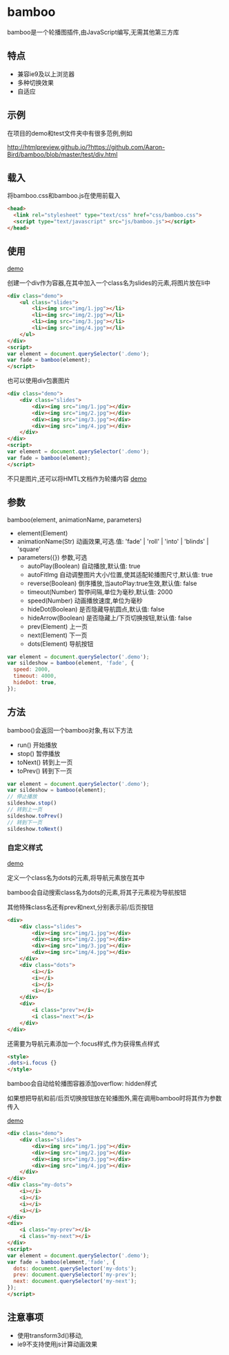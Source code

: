 # bamboo

bamboo是一个轮播图插件,由JavaScript编写,无需其他第三方库

## 特点
- 兼容ie9及以上浏览器
- 多种切换效果
- 自适应

## 示例
在项目的demo和test文件夹中有很多范例,例如

http://htmlpreview.github.io/?https://github.com/Aaron-Bird/bamboo/blob/master/test/div.html

## 载入
将bamboo.css和bamboo.js在使用前载入
```HTML
<head>
  <link rel="stylesheet" type="text/css" href="css/bamboo.css">
  <script type="text/javascript" src="js/bamboo.js"></script>
</head>
```
## 使用
[demo](http://htmlpreview.github.io/?https://github.com/Aaron-Bird/bamboo/blob/master/demo/default.html)

创建一个div作为容器,在其中加入一个class名为slides的元素,将图片放在li中  
```HTML
<div class="demo">
    <ul class="slides">
        <li><img src="img/1.jpg"></li>
        <li><img src="img/2.jpg"></li>
        <li><img src="img/3.jpg"></li>
        <li><img src="img/4.jpg"></li>
    </ul> 
</div>  
<script>
var element = document.querySelector('.demo');
var fade = bamboo(element);
</script>
```
也可以使用div包裹图片
```HTML
<div class="demo">
    <div class="slides">
        <div><img src="img/1.jpg"></div>
        <div><img src="img/2.jpg"></div>
        <div><img src="img/3.jpg"></div>
        <div><img src="img/4.jpg"></div>
    </div> 
</div>  
<script>
var element = document.querySelector('.demo');
var fade = bamboo(element);
</script>
```
不只是图片,还可以将HMTL文档作为轮播内容 
[demo](http://htmlpreview.github.io/?https://github.com/Aaron-Bird/bamboo/blob/master/demo/default-2.html)

## 参数
bamboo(element, animationName, parameters)
- element(Element) 
- animationName(Str) 动画效果,可选.值: 'fade' | 'roll' | 'into' | 'blinds' | 'square'
- parameters({}) 参数,可选
  - autoPlay(Boolean) 自动播放,默认值: true
  - autoFitImg 自动调整图片大小/位置,使其适配轮播图尺寸,默认值: true
  - reverse(Boolean) 倒序播放,当autoPlay:true生效,默认值: false
  - timeout(Number) 暂停间隔,单位为毫秒,默认值: 2000
  - speed(Number) 动画播放速度,单位为毫秒
  - hideDot(Boolean) 是否隐藏导航圆点,默认值: false
  - hideArrow(Boolean) 是否隐藏上/下页切换按钮,默认值: false
  - prev(Element) 上一页
  - next(Element) 下一页
  - dots(Element) 导航按钮
  
```javascript
var element = document.querySelector('.demo');
var sildeshow = bamboo(element, 'fade', {
  speed: 2000,
  timeout: 4000,
  hideDot: true,
});
```
## 方法
bamboo()会返回一个bamboo对象,有以下方法
- run() 开始播放
- stop() 暂停播放
- toNext() 转到上一页
- toPrev() 转到下一页

```javascript
var element = document.querySelector('.demo');
var sildeshow = bamboo(element);
// 停止播放
sildeshow.stop()
// 转到上一页
sildeshow.toPrev()
// 转到下一页
sildeshow.toNext()
```
### 自定义样式
[demo](http://htmlpreview.github.io/?https://github.com/Aaron-Bird/bamboo/blob/master/demo/custom-style.html)

定义一个class名为dots的元素,将导航元素放在其中

bamboo会自动搜索class名为dots的元素,将其子元素视为导航按钮

其他特殊class名还有prev和next,分别表示前/后页按钮
```html
<div>
    <div class="slides">
        <div><img src="img/1.jpg"></div>
        <div><img src="img/2.jpg"></div>
        <div><img src="img/3.jpg"></div>
        <div><img src="img/4.jpg"></div>
    </div> 
    <div class="dots">
        <i></i>
        <i></i>
        <i></i>
        <i></i>
    </div>
    <div>
        <i class="prev"></i>
        <i class="next"></i>
    </div>
</div> 
```
还需要为导航元素添加一个.focus样式,作为获得焦点样式
```HTML
<style>
.dots>i.focus {}
</style>
```

bamboo会自动给轮播图容器添加overflow: hidden样式

如果想把导航和前/后页切换按钮放在轮播图外,需在调用bamboo时将其作为参数传入

[demo](http://htmlpreview.github.io/?https://github.com/Aaron-Bird/bamboo/blob/master/demo/custom-style-2.html)
```html
<div class="demo"> 
    <div class="slides">
        <div><img src="img/1.jpg"></div>
        <div><img src="img/2.jpg"></div>
        <div><img src="img/3.jpg"></div>
        <div><img src="img/4.jpg"></div>
    </div> 
</div> 
<div class="my-dots">
    <i></i>
    <i></i>
    <i></i>
    <i></i>
</div>
<div>
    <i class="my-prev"></i>
    <i class="my-next"></i>
</div>
<script>
var element = document.querySelector('.demo');
var fade = bamboo(element,'fade', {
  dots: document.querySelector('my-dots');
  prev: document.querySelector('my-prev');
  next: document.querySelector('my-next');
});
</script>
```

## 注意事项
- 使用transform3d()移动,
- ie9不支持使用js计算动画效果